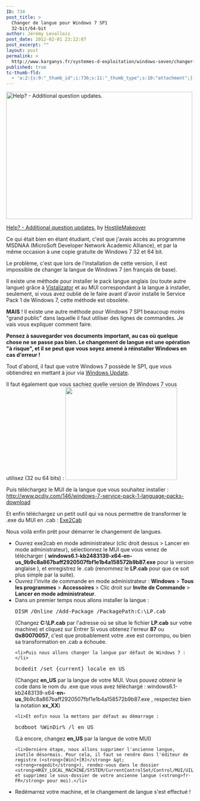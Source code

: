```yaml
---
ID: 734
post_title: >
  Changer de langue pour Windows 7 SP1
  32-bit/64-bit
author: Jérémy Levallois
post_date: 2012-02-01 23:12:07
post_excerpt: ""
layout: post
permalink: >
  http://www.karganys.fr/systemes-d-exploitation/windows-seven/changer-de-langue-pour-windows-7-sp1-32-bit64-bit/
published: true
tc-thumb-fld:
  - 'a:2:{s:9:"_thumb_id";i:736;s:11:"_thumb_type";s:10:"attachment";}'
---
```

<div class="wp-caption alignnone" style="width: 510px;">

<a href="http://www.flickr.com/photos/hostilemakeover/6456922089/"><img src="http://farm8.staticflickr.com/7031/6456922089_543f66962b.jpg" title="Help? - Additional question updates." alt="Help? - Additional question updates." width="500" height="342" /></a>
<p class="wp-caption-text"><a href="http://www.flickr.com/photos/hostilemakeover/6456922089/">Help? - Additional question updates.</a> by <a href="http://www.flickr.com/photos/hostilemakeover/">HostileMakeover</a></p>

</div>


Ce qui était bien en étant étudiant, c'est que j'avais accès au programme MSDNAA (MicroSoft Developer Network Academic Alliance), et par la même occasion à une copie gratuite de Windows 7 32 et 64 bit.

Le problème, c'est que lors de l'installation de cette version, il est impossible de changer la langue de Windows 7 (en français de base).

Il existe une méthode pour installer le pack langue anglais (ou toute autre langue) grâce à <a href="http://www.froggie.sk/">Vistalizator</a> et au MUI correspondant à la langue à installer, seulement, si vous avez oublié de le faire avant d'avoir installé le Service Pack 1 de Windows 7, cette méthode est obsolète.

<strong>MAIS</strong> ! Il existe une autre méthode pour Windows 7 SP1 beaucoup moins "grand public" dans laquelle il faut utiliser des lignes de commandes.
Je vais vous expliquer comment faire.

<strong>Pensez à sauvegarder vos documents important, au cas où quelque chose ne se passe pas bien.
Le changement de langue est une opération "à risque", et il se peut que vous soyez amené à réinstaller Windows en cas d'erreur !</strong>

Tout d'abord, il faut que votre Windows 7 possède le SP1, que vous obtiendrez en mettant à jour via <a href="http://windowsupdate.microsoft.com">Windows Update</a>.

Il faut également que vous sachiez quelle version de Windows 7 vous utilisez (32 ou 64 bits) :
<a href="http://www.karganys.fr/wp-content/uploads/2012/02/32or64b.jpg"><img class="aligncenter size-medium wp-image-736" title="" src="http://www.karganys.fr/wp-content/uploads/2012/02/32or64b-300x249.jpg" alt="" width="300" height="249" /></a>

Puis téléchargez le MUI de la langue que vous souhaitez installer : <a href="http://www.pcdiy.com/146/windows-7-service-pack-1-language-packs-download">http://www.pcdiy.com/146/windows-7-service-pack-1-language-packs-download</a>

Et enfin téléchargez un petit outil qui va nous permettre de transformer le .exe du MUI en .cab : <a href="http://www.froggie.sk/download/exe2cab.exe">Exe2Cab</a>

Nous voilà enfin prêt pour démarrer le changement de langues.
<ul>
	<li>Ouvrez exe2cab en mode administrateur (clic droit dessus &gt; Lancer en mode administrateur), sélectionnez le MUI que vous venez de télécharger ( <strong>windows6.1-kb2483139-x64-en-us_9b9c8a867baff2920507fbf1e1b4a158572b9b87.exe</strong> pour la version anglaise ), et enregistrez le .cab (renommez le <strong>LP.cab</strong> pour que ce soit plus simple par la suite).</li>
	<li>Ouvrez l'invite de commande en mode administrateur : <strong>Windows</strong> &gt; <strong>Tous les programmes</strong> &gt; <strong>Accessoires</strong> &gt; Clic droit sur <strong>Invite de Commande</strong> &gt; <strong>Lancer en mode administrateur</strong>.</li>
	<li>Dans un premier temps nous allons installer la langue :
<pre lang="dos">DISM /Online /Add-Package /PackagePath:C:\LP.cab</pre>
(Changez <strong>C:\LP.cab</strong> par l'adresse où se situe le fichier <strong>LP.cab</strong> sur votre machine) et cliquez sur Entrer
Si vous obtenez l'erreur <strong>87</strong> ou <strong>0x80070057</strong>, c'est que probablement votre .exe est corrompu, ou bien sa transformation en .cab a échouée.</li>

	<li>Puis nous allons changer la langue par défaut de Windows 7 :</li>

<pre lang="dos">bcdedit /set {current} locale en_US</pre>
(Changez <strong>en_US</strong> par la langue de votre MUI. Vous pouvez obtenir le code dans le nom du .exe que vous avez téléchargé : windows6.1-kb2483139-x64-<strong>en-us</strong>_9b9c8a867baff2920507fbf1e1b4a158572b9b87.exe , respectez bien la notation <strong>xx_XX</strong>)

	<li>Et enfin nous la mettons par défaut au démarrage :

<pre lang="dos">bcdboot %WinDir% /l en_US</pre>
(Là encore, changez <strong>en_US</strong> par la langue de votre MUI)</li>

	<li>Dernière étape, nous allons supprimer l'ancienne langue, inutile désormais. Pour cela, il faut se rendre dans l'éditeur de registre (<strong>[Win]+[R]</strong> &gt; <strong>regedit</strong>), rendez-vous dans le dossier <strong>HKEY_LOCAL_MACHINE/SYSTEM/CurrentControlSet/Control/MUI/UILanguages</strong> et supprimez le sous-dossier de votre ancienne langue (<strong>fr-FR</strong> pour moi).</li>

<li>Redémarrez votre machine, et le changement de langue s'est effectué !</li>
</ul>